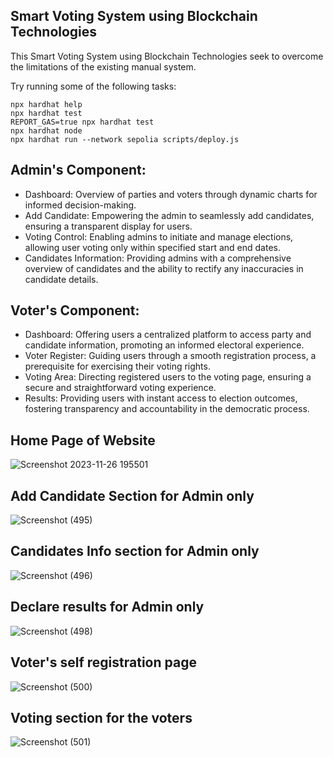  ## Smart Voting System using Blockchain Technologies              
  
This Smart Voting System using Blockchain Technologies seek to overcome the limitations of the existing manual system.           
   
Try running some of the following tasks: 

```shell
npx hardhat help
npx hardhat test
REPORT_GAS=true npx hardhat test
npx hardhat node
npx hardhat run --network sepolia scripts/deploy.js
```

## Admin's Component:
- Dashboard:  Overview of parties and voters through dynamic charts for informed decision-making.
- Add Candidate: Empowering the admin to seamlessly add candidates, ensuring a transparent display for users.
- Voting Control: Enabling admins to initiate and manage elections, allowing user voting only within specified start and end dates.
- Candidates Information: Providing admins with a comprehensive overview of candidates and the ability to rectify any inaccuracies in candidate details.

## Voter's Component:
- Dashboard: Offering users a centralized platform to access party and candidate information, promoting an informed electoral experience.
- Voter Register: Guiding users through a smooth registration process, a prerequisite for exercising their voting rights.
- Voting Area: Directing registered users to the voting page, ensuring a secure and straightforward voting experience.
- Results: Providing users with instant access to election outcomes, fostering transparency and accountability in the democratic process.

## Home Page of Website
![Screenshot 2023-11-26 195501](https://github.com/abhishekdasz/Blockchain-Voting-dapp/assets/87275238/a1250c37-6b00-47d3-b4b7-f52d901be446)

## Add Candidate Section for Admin only 
![Screenshot (495)](https://github.com/abhishekdasz/Blockchain-Voting-dapp/assets/87275238/2d394d6a-db6a-4d0d-b068-bbf4e9ca0c0f)

## Candidates Info section for Admin only
![Screenshot (496)](https://github.com/abhishekdasz/Blockchain-Voting-dapp/assets/87275238/f8907e9b-47c7-4a1c-9953-b690d26874f4)

## Declare results for Admin only
![Screenshot (498)](https://github.com/abhishekdasz/Blockchain-Voting-dapp/assets/87275238/b350dba0-db70-45da-b4b1-25226041c8d1)

## Voter's self registration page
![Screenshot (500)](https://github.com/abhishekdasz/Blockchain-Voting-dapp/assets/87275238/7b32da0b-2eac-4ea0-bd6c-fa94a63c3154)

## Voting section for the voters
![Screenshot (501)](https://github.com/abhishekdasz/Blockchain-Voting-dapp/assets/87275238/b448a62e-3a72-4ac8-b935-63a1e71572ee)


